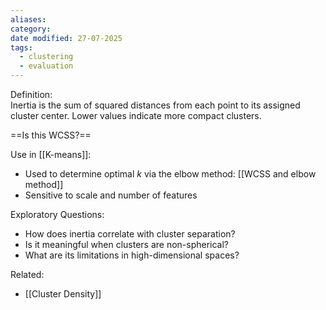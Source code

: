 ```yaml
---
aliases: 
category: 
date modified: 27-07-2025
tags:
  - clustering
  - evaluation
---
```

Definition:  
Inertia is the sum of squared distances from each point to its assigned cluster center. Lower values indicate more compact clusters.

==Is this WCSS?==

Use in [[K-means]]:
- Used to determine optimal $k$ via the elbow method: [[WCSS and elbow method]]
- Sensitive to scale and number of features
    
Exploratory Questions:
- How does inertia correlate with cluster separation?
- Is it meaningful when clusters are non-spherical?
- What are its limitations in high-dimensional spaces?

Related:
- [[Cluster Density]]